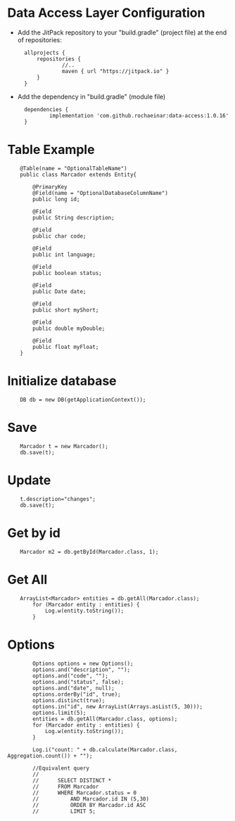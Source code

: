 # Data Access Layer Configuration

* Add the JitPack repository to your "build.gradle" (project file) at the end of repositories:

		allprojects {
			repositories {
			        //..
			        maven { url "https://jitpack.io" }
			}
		}

* Add the dependency in "build.gradle" (module file)

		dependencies {
		        implementation 'com.github.rochaeinar:data-access:1.0.16'
		}
# Table Example
		@Table(name = "OptionalTableName")
		public class Marcador extends Entity{
		
		    @PrimaryKey
		    @Field(name = "OptionalDatabaseColumnName")
		    public long id;
	
		    @Field
		    public String description;
	
		    @Field
		    public char code;
	
		    @Field
		    public int language;
	
		    @Field
		    public boolean status;
	
		    @Field
		    public Date date;
	
		    @Field
		    public short myShort;
	
		    @Field
		    public double myDouble;
	
		    @Field
		    public float myFloat;
		}
# Initialize database
		DB db = new DB(getApplicationContext());
# Save
		Marcador t = new Marcador();
		db.save(t);
# Update
		t.description="changes";
		db.save(t);
# Get by id
		Marcador m2 = db.getById(Marcador.class, 1);
# Get All
		ArrayList<Marcador> entities = db.getAll(Marcador.class);
	        for (Marcador entity : entities) {
	            Log.w(entity.toString());
	        }
# Options
	        Options options = new Options();
	        options.and("description", "");
	        options.and("code", "");
	        options.and("status", false);
	        options.and("date", null);
	        options.orderBy("id", true);
	        options.distinct(true);
	        options.in("id", new ArrayList(Arrays.asList(5, 30)));
	        options.limit(5);
	        entities = db.getAll(Marcador.class, options);
	        for (Marcador entity : entities) {
	            Log.w(entity.toString());
	        }
	
	        Log.i("count: " + db.calculate(Marcador.class, Aggregation.count()) + "");
	
	        //Equivalent query
	        //
	        //		SELECT DISTINCT *
	        //		FROM Marcador
	        //		WHERE Marcador.status = 0
	        //			AND Marcador.id IN (5,30)
	        //			ORDER BY Marcador.id ASC
	        //			LIMIT 5;

